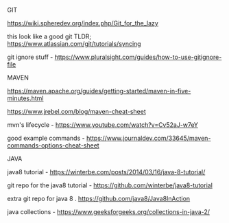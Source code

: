 GIT

https://wiki.spheredev.org/index.php/Git_for_the_lazy

this look like a good git TLDR; https://www.atlassian.com/git/tutorials/syncing

git ignore stuff - https://www.pluralsight.com/guides/how-to-use-gitignore-file

MAVEN

https://maven.apache.org/guides/getting-started/maven-in-five-minutes.html

https://www.jrebel.com/blog/maven-cheat-sheet

mvn's lifecycle - https://www.youtube.com/watch?v=Cv52aJ-w7eY

good example commands - https://www.journaldev.com/33645/maven-commands-options-cheat-sheet

JAVA

java8 tutorial - https://winterbe.com/posts/2014/03/16/java-8-tutorial/

git repo for the java8 tutorial - https://github.com/winterbe/java8-tutorial

extra git repo for java 8 . https://github.com/java8/Java8InAction

java collections - https://www.geeksforgeeks.org/collections-in-java-2/